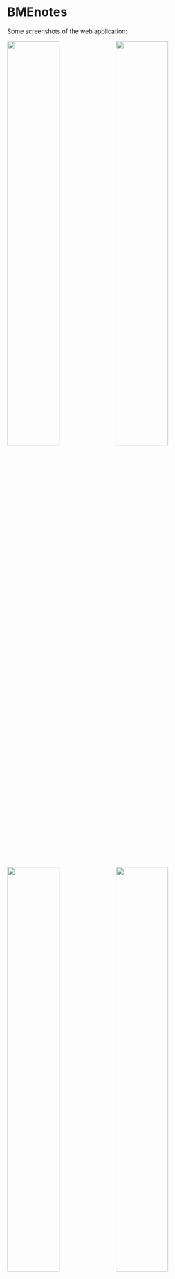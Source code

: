 # BMEnotes

Some screenshots of the web application:
<p float="left">
<img src="/src/main/resources/static/images/sign_in.png" width=49% height=49% />
<img src="/src/main/resources/static/images/sign_up.png" width=49% height=49% />
<img src="/src/main/resources/static/images/home.png" width=49% height=49% />
<img src="/src/main/resources/static/images/iframe.png" width=49% height=49% />
</p>

## How to start application

1. Start Mariadb server as follows:
	- (First time create system tables: run bin/mysql_install_db.exe)
	- To start MariaDB: run bin/mysqld.exe --console
2. Start HeidiSQL (to be able to see what is going on in your database)
3. Start http://localhost:8180/login

## Usage

Step by step tutorial:
1. See ‘How to start the application’ above
2. The server will direct you to the login page
	- Login with existing username and password combination
	- Create an account
3. If the login was successful, you will be directed to the main page.
4. To check user data, click on the user icon on the right
	- You can edit and delete your account here
5. To check the users subjects click on the icon on the left	
	- You can open/delete uploaded materials and add new ones
6. To add new material use the drag&drop icon and follow the instructions

## Implementation

### Database

The database was designed based on the entity-relationship model below. Current implementation relies on one-to-many relation between the tables. Each user has its own subjects (courses), which in turn have their own documents. In the future we plan to expand the database to many-to-many relations in order for the users to be able to browse subjects and documents uploaded by other users, thus enhancing networking (see section Further Development).
<div style="text-align:center"><img src="/src/main/resources/static/images/egyed-kapcsolat.png" width=90% height=90% /></div>
The implementation (ORM) was done in the Spring Boot framework with the help of JPA (Java Persistent API). The connfiguration is done for MariaDB and the HeidiSQL client has been used for supervision and testing purposes. CRUD methods are provided by the repositories for the entity classes.

### Backend

The application is based on Spring Boot with the Maven plugin. For user identification purposes Spring Boot Security is used, while the communication between backend and frontend relies on thymeleaf templates. The basic functionality of the application is incorporated in the controller class and some service classes building on the repositories. The controller handles the requests of the user . It invokes services and repositories in order to process business-related tasks. Results are then added to the model which will be forwarded to the view and processed by the thymeleaf parser. 

Without going through the apllication line-by-line, let's got through the basic functionalities of the application by checking out the controller class and its methods.

The showLogin method returns the login page. The user can switch also to the signup form using JavaScript (see Frontend).
```
@GetMapping("/login")
public String showLogin( Model model) {
	model.addAttribute("user", new User());
	
	return "login";
}
```

This returns the main page of the application. The method showHome gives the current user, its subjects and documents (from the database) to the view with the help of the model.
```
@GetMapping("/")
public String showHome( Model model, Authentication authentication) {
	model.addAttribute("document", new Document());
	
	String username = authentication.getName();
	User user = userRepository.findByUsername(username);
	model.addAttribute("user", user); 
			
	if(subjectRepository.count() > 0) {
		model.addAttribute("subjects", subjectRepository.findAllByUser(user));
	}
	
	if(documentRepository.count() > 0) {
		List<Document> docs = documentService.getFiles();
		model.addAttribute("documents", docs);
	}
			
	
	return "index";
}
```

This method is invoked, when a new user tries to sign up. If the requirements are met, a new instance of the user entity class will be created and the login form will be shown.	
```	
@PostMapping("/adduser")
public String addUser(@Validated User user, BindingResult result) {
	if (result.hasErrors()) {
		return "login";
	}
	
	
	user.setPassword(passwordEncoder.encode(user.getPassword()));
	user.setRole("ROLE_USER");
	userRepository.save(user);
	return "login";
}
```

If a user wants to add a new subject, the subjectSubmit method will find the current logged in user in the database and save a new subject in the corresponding table. Afterwards it redirects to the home page.
```
@PostMapping("/addsubject")
public String subjectSubmit(@Validated @ModelAttribute Subject subject, BindingResult result, Authentication authentication) {
		if (result.hasErrors()) {
			return "index";
		}
	
	String username = authentication.getName();
	User user = userRepository.findByUsername(username);
	subject.setUser(user);    	
	subjectRepository.save(subject);
	return "redirect:/";
}
```

The user can upload documents for every subject. Method uploadToDB will invoke the saveFile method of the DocumentService class, which will add a new record to the Document table for the respective file name, type and content. Finally, the method redirects to the home page.
```
@PostMapping("/upload/db/{id}")
public String uploadToDB(@PathVariable("id") long id, @RequestParam("file") MultipartFile file) {
	Subject subject = subjectRepository.findById(id).orElseThrow(() -> new IllegalArgumentException("Invalid user Id:" + id));
	documentService.saveFile(file, subject);    	
	
	return "redirect:/";
}
```

The next method will delete the current user record from the database (along with the associated subjects and documents). It returns the login page.
```
@GetMapping("/deleteuser/{id}")
public String deleteUser(@PathVariable("id") long id) {
	User user = userRepository.findById(id).orElseThrow(() -> new IllegalArgumentException("Invalid user Id:" + id));
	userRepository.delete(user);

	return "redirect:/login";
}
```

This method will delete the subject with the given id from the database (along with the associated files).
```
@GetMapping("/deletesubject/{id}")
public String deleteSubject(@PathVariable("id") long id) {
	Subject subject = subjectRepository.findById(id).orElseThrow(() -> new IllegalArgumentException("Invalid subject Id:" + id));
	subjectRepository.delete(subject);
	
	return "redirect:/";
}
```

Delete the document having the given id:
```
@GetMapping("/deletedocument/{id}")
public String deleteDocument(@PathVariable("id") long id) {
	Document document = documentRepository.findById(id).orElseThrow(() -> new IllegalArgumentException("Invalid document Id:" + id));
	documentRepository.delete(document);
	
	return "redirect:/";
}
```
The last method receives a filename. It will try to find the document corresponding to the name and if it succeeds, it will return a response entity with the filename in the header and the file in its body (forcing the user's browser to try to display the file inline).
```
@GetMapping("/files/download/{fileName:.+}")
public ResponseEntity downloadFileFromLocal(@PathVariable String fileName) {
	String fileBasePath = "src/main/resources/static/files/";	
	Path path = Paths.get(fileBasePath + fileName);
	Resource resource = null;
	try {
		resource = new UrlResource(path.toUri());
	} catch (MalformedURLException e) {
		e.printStackTrace();
	}
	return ResponseEntity.ok()
			.contentType(MediaType.parseMediaType("application/pdf"))
			.header(HttpHeaders.CONTENT_DISPOSITION, "inline; filename=\"" + resource.getFilename() + "\"")
			.body(resource);
	
}
```

### Frontend

The frontend of the application is mostly based on the following programming languages: HTML, CSS, JS, jQuery. The design of the website was developed in line with the backend and database structure in order the create a clean, easy to use frontend.

There are two main components of the frontend development:
1. Login page
2. Main page

The Login page has 2 main parts, the sign in and the sign up pages. The sign in page is the main side, but if someone has not got an account can easily navigate with a button to the sign up page. This is realised with a jQuery script. When signing up, there are some requirements, wchich you should keep in mind:
```
<form action="#" th:action="@{/adduser}" th:object="${user}" th:method="post" id="signup_id" >
    <div>
        <div>
            <input type="text" th:field="*{username}" class="textbox" id="new_username" placeholder="Name" required>
        </div>
        <div>
            <input type="password" th:field="*{password}" class="textbox" id="new_password" placeholder="••••••••••••" minlength="3" required>
        </div>
        <div>
            <input type="password" name="conf_password" class="textbox" id="conf_password" placeholder="••••••••••••" 
                                minlength="3" onChange="isPasswordMatch();" required>
        </div>
        <div id="divCheckPassword"></div>
        <div>
    		<input type="email" th:field="*{email}" class="textbox" id="email" placeholder="email@address.com" 
                                pattern="[a-z0-9._%+-]+@[a-z0-9.-]+\.[a-z]{2,}$" minlength="5" required>
        </div>
    </div>
    <div>
        <input type="checkbox" name="TandC" value="yes" id="check" class="checkbox" required>
        <label>I read and agree to the <a href="#">Terms and Conditions</a></label>
    </div>  
    <div>
        <input type="submit" class="button" value="Add User" id="btSubmit" disabled>
    </div>    
</form>
```

The Main page has a simple structure. In the initial version there are two buttons on the welcome side, one for opening the side menu and the other for user menu.
In the center there is an iframe to display study materials and websites. It is hidden until any material on the navigation bar is focused.

The structure of the side menu using lists.
```
<nav class="sidebar">
  <div class="text"><span class="fas fa-bars"> </span>Menu</div>
  <ul>		
    <li th:each="subject : ${subjects}" th:object="${subject}">
      <a  class="subject-btn" href="#" th:text="*{subjectname}">Subject 2 <span class="fas fa-caret-down"></span></a>
          <ul class="subject-list">
            <li th:each="document : ${documents}" th:if="${document.subject}==${subject}">
            	<a th:text="${document.docname}" th:attr="onclick=|showPdf('${document.docname}')|">Material 2</a>
            	<span title="delete file"><a class="delbtn" onclick="delFunction()" th:href="@{/deletedocument/{id}(id=${document.id})}">X</a></span> 
            </li>			
              <form class="dropzone" th:action="@{/upload/db/{id}(id=${subject.id})}" method="post" enctype="multipart/form-data">
                <input type="file" name="file" th:id="|file${subject.id}|" class="box_file">
                <label class="labelforfile" th:for="|file${subject.id}|"><strong>Drop file here, or click to add</strong></label>
                <div class ="form-btns">                                 
                  <input type="submit" class="subm-btn" value="Upload">
                  <input type="reset" class="subm-btn reset" value="Delete">
                </div>
              </form>
            <li><a class="userbutton del" onclick="delFunction()" th:href="@{/deletesubject/{id}(id=${subject.id})}"> delete subject </a></li>
          </ul>
    </li>
    <li>
        <form class="" th:action="@{/addsubject}" th:object="${subject}" method="post">
         <input type="text" th:name="subjectname" id="subjectname" class="textbox newsubj" placeholder="New subject" >
         <input type="submit" class="plusbutton" value="+">
         <button type="button" class="clIF">Close Material window</button>
        </form>
    </li>
  </ul>
</nav>
```
The most important part of the navigation bar is the file upload, for which drag and drop method was used. The jQuery code is written in the 'document.ready' function. It waits until the browser is completely loaded and then becomes active. Drag and drop events trigger addition or deletion of classes.
```
var droppedFile = false;
var $input    = $("form").find('input[type="file"]'),
    $label    = $("form").find('label');

showPdf = function(pdf){
	var pdf_location = "http://localhost:8180/files/download/"+pdf;
	console.log(pdf_location);
	document.getElementById("iframe").src = pdf_location;
}
showFiles = function(files) {
      $label.text(files[ 0 ].name);
      console.log(files[ 0 ].name);
      console.log(files[0]);
      $(".from-btns").addClass("submit-show");
};

$(document).on('drag dragstart dragend dragover dragenter dragleave drop', function(e) {
    e.preventDefault();
    e.stopPropagation();
});

$('.dropzone').on('dragover', function(){
      $(this).addClass('dragover');
      console.log("drag");
   })
   .on('dragleave', function(){
      $(this).removeClass('dragover');
      console.log("dragleave");
   })
   .on('drop', function(e) {
	 $(this).removeClass('dragover');
	 console.log("drop");
     droppedFiles = e.originalEvent.dataTransfer.files;
     showFiles( droppedFiles );
     $(".form-btns").addClass("submit-show");
  }).on('change', function(e){
    var i = event.srcElement;
    showFiles(i.files);
    $(".form-btns").addClass("submit-show");
  });
$(".reset").click(function(){
  $label.text("Drop file here, or click to add");
  $(".form-btns").removeClass("submit-show");
  $label.show();
  $(form).reset();
});
```
The css files contain all style elements of the Main page and the login pages.

## Further development 

1. Now each user has his own database with his files and profile. It would be useful if he could explore friends, classmates online and they could have shared files.
2. Now each user can add new subjects, but can’t explore courses from friends.
3. The user could see a calendar, where he could see the upcoming events, like conferences
4. There could be online tests for each subject, where the users could test their knowledge.

## Authors

The project was created by students of BME, Faculty of Mechanical Engineering, Mechatronics MSc for the subject "Webes alkalmazások fejlesztése", mentored by Dr. János Hamar.

Developers:
- Anna Bodonhelyi
- Márton Szép
- Márton Cserni
- Ábel Kocsis

## Licence

The used softwares were open source or licenced by BME for academic use.
